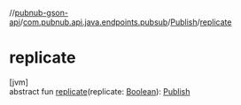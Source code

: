 //[pubnub-gson-api](../../../index.md)/[com.pubnub.api.java.endpoints.pubsub](../index.md)/[Publish](index.md)/[replicate](replicate.md)

# replicate

[jvm]\
abstract fun [replicate](replicate.md)(replicate: [Boolean](https://kotlinlang.org/api/latest/jvm/stdlib/kotlin/-boolean/index.html)): [Publish](index.md)
